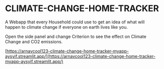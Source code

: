 # CLIMATE-CHANGE-HOME-TRACKER

A Webapp that every Household could use to get an idea of what will happen to climate change if everyone on earth lives like you.

Open the side panel and change Criterion to see the effect on Climate Change and CO2 emissions.

[https://arnavcool123-climate-change-home-tracker-myapp-aysyif.streamlit.app/](https://arnavcool123-climate-change-home-tracker-myapp-aysyif.streamlit.app/)
